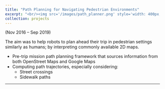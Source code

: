 ```yaml
---
title: "Path Planning for Navigating Pedestrian Environments"
excerpt: "<br/><img src='/images/path_planner.png' style='width: 400px; height: auto;'>"
collection: projects
---
```

(Nov 2016 – Sep 2019)

The aim was to help robots to plan ahead their trip in pedestrian settings similarly as humans; by interpreting commonly available 2D maps.

- Pre-trip mission path planning framework that sources information from both OpenStreet Maps and Google Maps
- Computing path trajectories, especially considering:
    - Street crossings
    - Sidewalk paths

<hr>